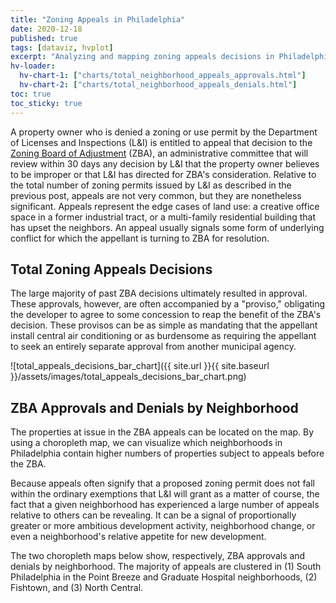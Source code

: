 ```yaml
---
title: "Zoning Appeals in Philadelphia"
date: 2020-12-18
published: true
tags: [dataviz, hvplot]
excerpt: "Analyzing and mapping zoning appeals decisions in Philadelphia."
hv-loader:
  hv-chart-1: ["charts/total_neighborhood_appeals_approvals.html"]
  hv-chart-2: ["charts/total_neighborhood_appeals_denials.html"]
toc: true
toc_sticky: true
---
```


A property owner who is denied a zoning or use permit by the Department of Licenses and Inspections (L&I) is entitled to appeal that decision to the [Zoning Board of Adjustment][Zoning Board of Adjustment] (ZBA), an administrative committee that will review within 30 days any decision by L&I that the property owner believes to be improper or that L&I has directed for ZBA's consideration. Relative to the total number of zoning permits issued by L&I as described in the previous post, appeals are not very common, but they are nonetheless significant. Appeals represent the edge cases of land use: a creative office space in a former industrial tract, or a multi-family residential building that has upset the neighbors. An appeal usually signals some form of underlying conflict for which the appellant is turning to ZBA for resolution.

## Total Zoning Appeals Decisions

The large majority of past ZBA decisions ultimately resulted in approval. These approvals, however, are often accompanied by a "proviso," obligating the developer to agree to some concession to reap the benefit of the ZBA's decision. These provisos can be as simple as mandating that the appellant install central air conditioning or as burdensome as requiring the appellant to seek an entirely separate approval from another municipal agency.

![total_appeals_decisions_bar_chart]({{ site.url }}{{ site.baseurl }}/assets/images/total_appeals_decisions_bar_chart.png)

## ZBA Approvals and Denials by Neighborhood

The properties at issue in the ZBA appeals can be located on the map. By using a choropleth map, we can visualize which neighborhoods in Philadelphia contain higher numbers of properties subject to appeals before the ZBA. 

Because appeals often signify that a proposed zoning permit does not fall within the ordinary exemptions that L&I will grant as a matter of course, the fact that a given neighborhood has experienced a large number of appeals relative to others can be revealing. It can be a signal of proportionally greater or more ambitious development activity, neighborhood change, or even a neighborhood's relative appetite for new development.

The two choropleth maps below show, respectively, ZBA approvals and denials by neighborhood. The majority of appeals are clustered in (1) South Philadelphia in the Point Breeze and Graduate Hospital neighborhoods, (2) Fishtown, and (3) North Central.

<div id="hv-chart-1"></div>

<div id="hv-chart-2"></div>

[Zoning Board of Adjustment]: https://www.phila.gov/departments/zoning-board-of-adjustment/
